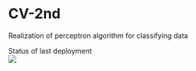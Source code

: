 # CV-2nd
Realization of perceptron algorithm for classifying data

Status of last deployment<br>
<img src="https://github.com/lechsarmat/CV-2nd/workflows/CV-2nd-CI/badge.svg?branch-master"><br>
